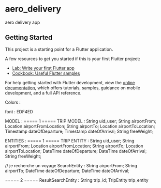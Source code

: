 # aero_delivery

aero delivery app

## Getting Started

This project is a starting point for a Flutter application.

A few resources to get you started if this is your first Flutter project:

- [Lab: Write your first Flutter app](https://docs.flutter.dev/get-started/codelab)
- [Cookbook: Useful Flutter samples](https://docs.flutter.dev/cookbook)

For help getting started with Flutter development, view the
[online documentation](https://docs.flutter.dev/), which offers tutorials,
samples, guidance on mobile development, and a full API reference.



Colors : 

font : EDF4ED


MODEL :
===== 1 =====
TRIP MODEL :
    String uid_user;
    String airportFrom;
    Location airportFromLocation;
    String airportTo;
    Location airportToLocation;
    Timestamp dateOfDeparture;
    Timestamp dateOfArrival;
    String freeWeight;

ENTITIES :
===== 1 =====
TRIP ENTITY :
    String uid_user;
    String airportFrom;
    Location airportFromLocation;
    String airportTo;
    Location airportToLocation;
    DateTime dateOfDeparture;
    DateTime dateOfArrival;
    String freeWeight;
    

// je recherche un voyage 
SearchEntity :
    String airportFrom;
    String airportTo;
    DateTime dateOfDeparture;
    DateTime dateOfArrival;

===== 2 =====
ResultSearchEntity : 
    String trip_id;
    TripEntity trip_entity
